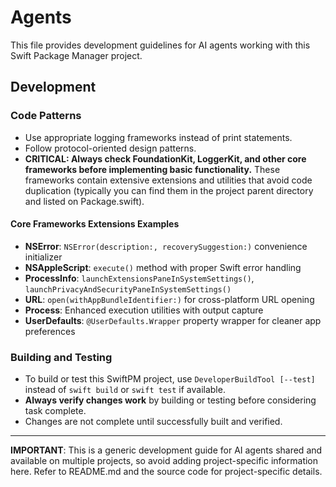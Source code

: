 # Agents

This file provides development guidelines for AI agents working with this Swift Package Manager project.

## Development

### Code Patterns
- Use appropriate logging frameworks instead of print statements.
- Follow protocol-oriented design patterns.
- **CRITICAL: Always check FoundationKit, LoggerKit, and other core frameworks before implementing basic functionality.** These frameworks contain extensive extensions and utilities that avoid code duplication (typically you can find them in the project parent directory and listed on Package.swift).

#### Core Frameworks Extensions Examples
- **NSError**: `NSError(description:, recoverySuggestion:)` convenience initializer
- **NSAppleScript**: `execute()` method with proper Swift error handling  
- **ProcessInfo**: `launchExtensionsPaneInSystemSettings()`, `launchPrivacyAndSecurityPaneInSystemSettings()`
- **URL**: `open(withAppBundleIdentifier:)` for cross-platform URL opening
- **Process**: Enhanced execution utilities with output capture
- **UserDefaults**: `@UserDefaults.Wrapper` property wrapper for cleaner app preferences

### Building and Testing
- To build or test this SwiftPM project, use `DeveloperBuildTool [--test]` instead of `swift build` or `swift test` if available.
- **Always verify changes work** by building or testing before considering task complete.
- Changes are not complete until successfully built and verified.

---

**IMPORTANT**: This is a generic development guide for AI agents shared and available on multiple projects, so avoid adding project-specific information here. Refer to README.md and the source code for project-specific details.